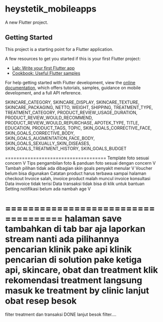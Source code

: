 # heystetik_mobileapps

A new Flutter project.

## Getting Started

This project is a starting point for a Flutter application.

A  few resources to get you started if this is your first Flutter project:

- [Lab: Write your first Flutter app](https://docs.flutter.dev/get-started/codelab)
- [Cookbook: Useful Flutter samples](https://docs.flutter.dev/cookbook)

For help getting started with Flutter development, view the
[online documentation](https://docs.flutter.dev/), which offers tutorials,
samples, guidance on mobile development, and a full API reference.

<!-- sophiaclark@gmail.com -->

 SKINCARE_CATEGORY, 
 SKINCARE_DISPLAY, 
 SKINCARE_TEXTURE, 
 SKINCARE_PACKAGING, 
 NETTO, 
 WEIGHT, 
 SHIPPING, 
 TREATMENT_TYPE,
 TREATMENT_CATEGORY, 
 PRODUCT_REVIEW_USAGE_DURATION, 
 PRODUCT_REVIEW_WOULD_RECOMMEND, 
 PRODUCT_REVIEW_WOULD_REPURCHASE, 
 APOTEK_TYPE, 
 TITLE, 
 EDUCATION, 
 PRODUCT_TAGS, 
 TOPIC, 
 SKIN_GOALS_CORRECTIVE_FACE, 
 SKIN_GOALS_CORRECTIVE_BODY, 
 SKIN_GOALS_AUGMENTATION_FACE_BODY, 
 SKIN_GOALS_SEXUALLY_SKIN_DISEASES, 
 SKIN_GOALS_TREATMENT_HISTORY, 
 SKIN_GOALS_BUDGET

====================================
Template foto sesuai concern V
Tips pengambilan foto & panduan foto sesuai dengan concern V
Tambah pilihan tidak ada dibagian skin goals penyakit menular V
Voucher belum bisa digunakan
Catatan product harus terbawa sampai halaman checkout
Invoice salah, invoice product malah muncul invoice konsultasi
Data invoice tidak terisi
Data transaksi tidak bisa di klik untuk bantuan
Setting notifikasi belum ada
nambah age V

====================================
halaman save tambahkan di tab bar aja
laporkan stream nanti ada pilihannya
pencarian klinik pake api klinik
pencarian di solution pake ketiga api, skincare, obat dan treatment
klik rekomendasi treatment langsung masuk ke treatment by clinic
lanjut obat resep besok
====================================

filter treatment dan transaksi DONE
lanjut besok filter....